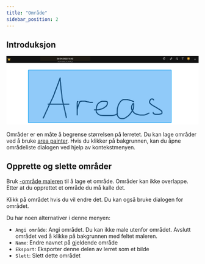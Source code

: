 ```yaml
---
title: "Område"
sidebar_position: 2
---
```


## Introduksjon

![Område](area.png)

Områder er en måte å begrense størrelsen på lerretet. Du kan lage områder ved å bruke [area painter](painters/area.md). Hvis du klikker på bakgrunnen, kan du åpne områdeliste dialogen ved hjelp av kontekstmenyen.

## Opprette og slette områder

Bruk [-område maleren](painters/area.md) til å lage et område. Områder kan ikke overlappe. Etter at du opprettet et område du må kalle det.

Klikk på området hvis du vil endre det. Du kan også bruke dialogen for området.

Du har noen alternativer i denne menyen:

* `Angi område`: Angi området. Du kan ikke male utenfor området. Avslutt området ved å klikke på bakgrunnen med feltet maleren.
* `Name`: Endre navnet på gjeldende område
* `Eksport`: Eksporter denne delen av lerret som et bilde
* `Slett`: Slett dette området
